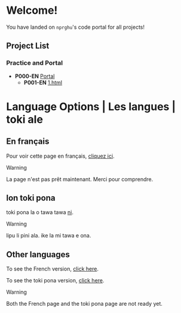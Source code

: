 # Welcome!

You have landed on `nprghu`'s code portal for all projects!


## Project List

### Practice and Portal

- **P000-EN** [Portal](https://nprghu.github.io/portal/)
  - **P001-EN** [1.html](https://nprghu.github.io/1.html)

# Language Options | Les langues | toki ale

## En français

Pour voir cette page en français, [cliquez ici](https://nprghu.github.io/portal/fr/acceuil).

> [!WARNING]
> La page n'est pas prêt maintenant. Merci pour comprendre.

## lon toki pona

toki pona la o tawa tawa [ni](https://nprghu.github.io/portal/tok/tomo).

> [!WARNING]
> lipu li pini ala. ike la mi tawa e ona.

## Other languages

To see the French version, [click here](https://nprghu.github.io/portal/fr/acceuil).

To see the toki pona version, [click here](https://nprghu.github.io/portal/tok/tomo).

> [!WARNING]
> Both the French page and the toki pona page are not ready yet.
